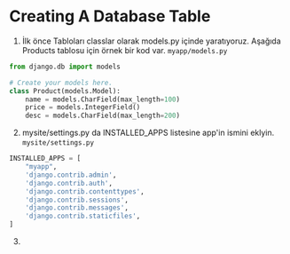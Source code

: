 # Creating A Database Table
1) İlk önce Tabloları classlar olarak models.py içinde yaratıyoruz. Aşağıda Products tablosu için örnek bir kod var.
`myapp/models.py`
```python
from django.db import models

# Create your models here.
class Product(models.Model):
    name = models.CharField(max_length=100)
    price = models.IntegerField()
    desc = models.CharField(max_length=200)
```
2) mysite/settings.py da INSTALLED_APPS listesine app'in ismini eklyin.
`mysite/settings.py`
```python
INSTALLED_APPS = [
    "myapp",
    'django.contrib.admin',
    'django.contrib.auth',
    'django.contrib.contenttypes',
    'django.contrib.sessions',
    'django.contrib.messages',
    'django.contrib.staticfiles',
]
```
3) 
